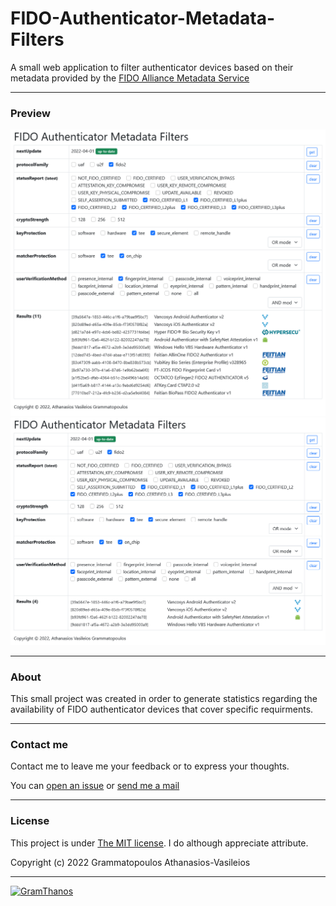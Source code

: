 # FIDO-Authenticator-Metadata-Filters
A small web application to filter authenticator devices based on their metadata provided by the [FIDO Alliance Metadata Service](https://fidoalliance.org/metadata/)

___


### Preview

![Preview 1](preview/preview-1.png)
![Preview 2](preview/preview-2.png)

___


### About
This small project was created in order to generate statistics regarding the availability of FIDO authenticator devices that cover specific requirments.

___


### Contact me

Contact me to leave me your feedback or to express your thoughts.

You can [open an issue](https://github.com/GramThanos/FIDO-Authenticator-Metadata-Filters/issues) or [send me a mail](mailto:gramthanos@gmail.com)


___


### License

This project is under [The MIT license](https://opensource.org/licenses/MIT).
I do although appreciate attribute.

Copyright (c) 2022 Grammatopoulos Athanasios-Vasileios

___

[![GramThanos](https://avatars2.githubusercontent.com/u/14858959?s=42&v=4)](https://github.com/GramThanos)

